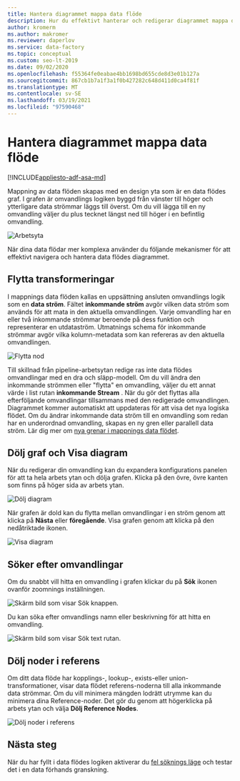```yaml
---
title: Hantera diagrammet mappa data flöde
description: Hur du effektivt hanterar och redigerar diagrammet mappa data flöde
author: kromerm
ms.author: makromer
ms.reviewer: daperlov
ms.service: data-factory
ms.topic: conceptual
ms.custom: seo-lt-2019
ms.date: 09/02/2020
ms.openlocfilehash: f55364fe0eabae4bb1698bd655cde8d3e01b127a
ms.sourcegitcommit: 867cb1b7a1f3a1f0b427282c648d411d0ca4f81f
ms.translationtype: MT
ms.contentlocale: sv-SE
ms.lasthandoff: 03/19/2021
ms.locfileid: "97590468"
---
```

# <a name="managing-the-mapping-data-flow-graph"></a>Hantera diagrammet mappa data flöde

[!INCLUDE[appliesto-adf-asa-md](includes/appliesto-adf-asa-md.md)]

Mappning av data flöden skapas med en design yta som är en data flödes graf. I grafen är omvandlings logiken byggd från vänster till höger och ytterligare data strömmar läggs till överst. Om du vill lägga till en ny omvandling väljer du plus tecknet längst ned till höger i en befintlig omvandling.

![Arbetsyta](media/data-flow/canvas-2.png)

När dina data flödar mer komplexa använder du följande mekanismer för att effektivt navigera och hantera data flödes diagrammet. 

## <a name="moving-transformations"></a>Flytta transformeringar

I mappnings data flöden kallas en uppsättning ansluten omvandlings logik som en **data ström**. Fältet **inkommande ström** avgör vilken data ström som används för att mata in den aktuella omvandlingen. Varje omvandling har en eller två inkommande strömmar beroende på dess funktion och representerar en utdataström. Utmatnings schema för inkommande strömmar avgör vilka kolumn-metadata som kan refereras av den aktuella omvandlingen.

![Flytta nod](media/data-flow/move-nodes.png "flytta nod")

Till skillnad från pipeline-arbetsytan redige ras inte data flödes omvandlingar med en dra och släpp-modell. Om du vill ändra den inkommande strömmen eller "flytta" en omvandling, väljer du ett annat värde i list rutan **inkommande Stream** . När du gör det flyttas alla efterföljande omvandlingar tillsammans med den redigerade omvandlingen. Diagrammet kommer automatiskt att uppdateras för att visa det nya logiska flödet. Om du ändrar inkommande data ström till en omvandling som redan har en underordnad omvandling, skapas en ny gren eller parallell data ström. Lär dig mer om [nya grenar i mappnings data flödet](data-flow-new-branch.md).

## <a name="hide-graph-and-show-graph"></a>Dölj graf och Visa diagram

När du redigerar din omvandling kan du expandera konfigurations panelen för att ta hela arbets ytan och dölja grafen. Klicka på den övre, övre kanten som finns på höger sida av arbets ytan.

![Dölj diagram](media/data-flow/hide-graph.png "Dölj diagram")

När grafen är dold kan du flytta mellan omvandlingar i en ström genom att klicka på **Nästa** eller **föregående**. Visa grafen genom att klicka på den nedåtriktade ikonen.

![Visa diagram](media/data-flow/show-graph.png "Visa diagram")

## <a name="searching-for-transformations"></a>Söker efter omvandlingar

Om du snabbt vill hitta en omvandling i grafen klickar du på **Sök** ikonen ovanför zoomnings inställningen.

![Skärm bild som visar Sök knappen.](media/data-flow/search-1.png "Sök diagram")

Du kan söka efter omvandlings namn eller beskrivning för att hitta en omvandling.

![Skärm bild som visar Sök text rutan.](media/data-flow/search-2.png "Sök diagram")

## <a name="hide-reference-nodes"></a>Dölj noder i referens

Om ditt data flöde har kopplings-, lookup-, exists-eller union-transformationer, visar data flödet referens-noderna till alla inkommande data strömmar. Om du vill minimera mängden lodrätt utrymme kan du minimera dina Reference-noder. Det gör du genom att högerklicka på arbets ytan och välja **Dölj Reference Nodes**.

![Dölj noder i referens](media/data-flow/hide-reference-nodes.png "Dölj noder i referens")

## <a name="next-steps"></a>Nästa steg

När du har fyllt i data flödes logiken aktiverar du [fel söknings läge](concepts-data-flow-debug-mode.md) och testar det i en data förhands granskning.
